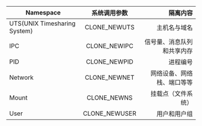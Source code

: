 | Namespace | 系统调用参数 | 隔离内容 |
| ------------- |:-------------:| -----:|
| UTS(UNIX Timesharing System)      | CLONE_NEWUTS       | 主机名与域名 |
| IPC      | CLONE_NEWIPC       | 信号量、消息队列和共享内存 |
| PID      | CLONE_NEWPID       | 进程编号 |
| Network  | CLONE_NEWNET       | 网络设备、网络栈、端口等等 |
| Mount    | CLONE_NEWNS        | 挂载点（文件系统）|
| User     | CLONE_NEWUSER      | 用户和用户组 |